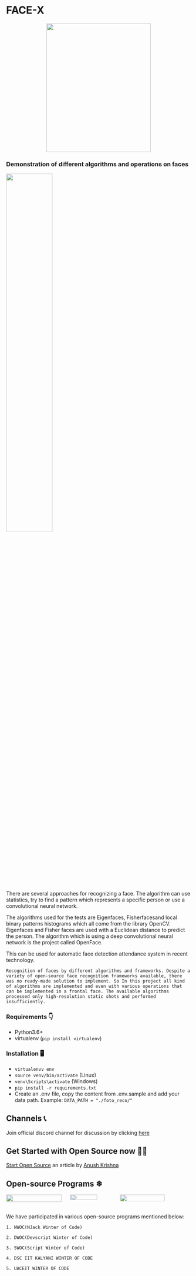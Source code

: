 # FACE-X


<div align="center">
<img src="https://github.com/akshitagupta15june/Face-X/blob/master/Cartoonify%20Image/facex.jpeg" width="75%px" height="350px" align='center'>
</div>

### Demonstration of different algorithms and operations on faces

<img src="https://media.giphy.com/media/AXorq76Tg3Vte/giphy.gif" width="50%"><br>
There are several approaches for recognizing a face. The algorithm can use statistics, try to find a pattern which represents a specific person or use a convolutional neural network. 

The algorithms used for the tests are Eigenfaces, Fisherfacesand local binary patterns histograms which all come from the library OpenCV. Eigenfaces and Fisher faces are used with a Euclidean distance to predict the person. The algorithm which is using a deep convolutional neural network is the project called OpenFace.

This can be used for automatic face detection attendance system in recent technology.


`
Recognition of faces by different algorithms and frameworks. Despite a variety of open-source face recognition frameworks available, there was no ready-made solution to implement. So In this project all kind of algorithms are implemented and even with various operations that can be implemented in a frontal face. The available algorithms processed only high-resolution static shots and performed insufficiently.
`


### Requirements 👇
- Python3.6+
- virtualenv (`pip install virtualenv`)

### Installation 🖥
- `virtualenvv env`
- `source venv/bin/activate` (Linux)
- `venv\Scripts\activate` (Windows)
- `pip install -r requirements.txt`
- Create an .env file, copy the content from .env.sample and add your data path. Example: `DATA_PATH = "./foto_reco/"`

## Channels 📞
Join official discord channel for discussion by clicking [here](https://discord.gg/d5GfFfy8)


## Get Started with Open Source now 👨‍💻

[Start Open Source](https://anush-venkatakrishna.medium.com/part-1-winter-or-summer-take-your-baby-steps-into-opensource-now-7d661235d7ff) an article by [Anush Krishna](https://github.com/anushkrishnav)


## Open-source Programs ❄

<div style="display: flex; flex-wrap: wrap;">
<div style="width:30%; display: flex; align-items:center; justify-content: center; flex-direction: column;">
<img src="https://njackwinterofcode.github.io/images/nwoc-logo.png" width="100%"><br>
</div>

<div style="width:30%; display: flex; align-items:center; justify-content: center; flex-direction: column;">
<img src="https://devscript.tech/woc/img/WOC-logo.png" width="70%"><br>
</div>

<div style="width:30%; display: flex; align-items:center; justify-content: center; flex-direction: column;">
<img src="https://media-exp1.licdn.com/dms/image/C560BAQGh8hr-FgbrHw/company-logo_200_200/0/1602422883512?e=2159024400&v=beta&t=s8IX2pN1J2v5SRRbgzVNzxnQ2rWeeMq2Xb__BYW60qE" width="90%"><br>
</div>
</div>

We have participated in various open-source programs mentioned below:
```
1. NWOC(NJack Winter of Code)
```
```
2. DWOC(Devscript Winter of Code)
```
```
3. SWOC(Script Winter of Code)
```
```
4. DSC IIT KALYANI WINTER OF CODE
```
```
5. UACEIT WINTER OF CODE
```
